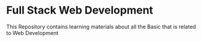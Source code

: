 # Full Stack Web Development
This Repository contains learning materials about all the Basic that is related to Web Development
